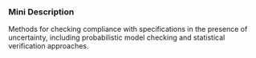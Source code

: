 ### Mini Description

Methods for checking compliance with specifications in the presence of uncertainty, including probabilistic model checking and statistical verification approaches.
